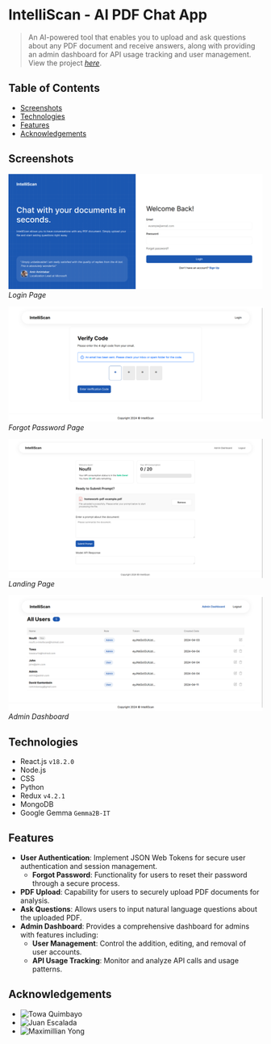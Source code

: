 # IntelliScan - AI PDF Chat App
> An AI-powered tool that enables you to upload and ask questions about any PDF document and receive answers, along with providing an admin dashboard for API usage tracking and user management.<br />
> View the project [_here_](https://intelliscan.towaquimbayo.com/).

## Table of Contents
* [Screenshots](#screenshots)
* [Technologies](#technologies)
* [Features](#features)
* [Acknowledgements](#acknowledgements)

## Screenshots
![Login Page](screenshots/login.png)
_Login Page_

![Forgot Password Page](screenshots/forgot_password.png)
_Forgot Password Page_

![Landing Page](screenshots/home.png)
_Landing Page_

![Admin Dashboard](screenshots/admin_dashboard.png)
_Admin Dashboard_

<!-- <figure>
    <img src="screenshots/login.png" alt="Login Page" />
    <figcaption>Login Page</figcaption>
</figure>

<figure>
    <img src="screenshots/forgot_password.png" alt="Forgot Password Page" />
    <figcaption>Forgot Password Page</figcaption>
</figure>

<figure>
    <img src="screenshots/home.png" alt="Landing Page" />
    <figcaption>Landing Page</figcaption>
</figure>

<figure>
    <img src="screenshots/admin_dashboard.png" alt="Admin Dashboard" />
    <figcaption>Admin Dashboard</figcaption>
</figure> -->

## Technologies
- React.js `v18.2.0`
- Node.js
- CSS
- Python
- Redux `v4.2.1`
- MongoDB
- Google Gemma `Gemma2B-IT`

## Features
- __User Authentication__: Implement JSON Web Tokens for secure user authentication and session management.
  - __Forgot Password__: Functionality for users to reset their password through a secure process.
- __PDF Upload__: Capability for users to securely upload PDF documents for analysis.
- __Ask Questions__: Allows users to input natural language questions about the uploaded PDF.
- __Admin Dashboard__: Provides a comprehensive dashboard for admins with features including:
  - __User Management__: Control the addition, editing, and removal of user accounts.
  - __API Usage Tracking__:  Monitor and analyze API calls and usage patterns.

## Acknowledgements
* ![Towa Quimbayo](https://github.com/towaquimbayo)
* ![Juan Escalada](https://github.com/jescalada/)
* ![Maximillian Yong](https://github.com/MaximillianYong)
